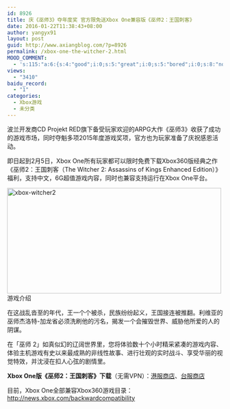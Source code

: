 ```yaml
---
id: 8926
title: 庆《巫师3》夺年度奖 官方限免送Xbox One兼容版《巫师2：王国刺客》
date: 2016-01-22T11:38:43+08:00
author: yangyx91
layout: post
guid: http://www.axiangblog.com/?p=8926
permalink: /xbox-one-the-witcher-2.html
MOOD_COMMENT:
  - 's:115:"a:6:{s:4:"good";i:0;s:5:"great";i:0;s:5:"bored";i:0;s:8:"nonsense";i:0;s:13:"notunderstand";i:0;s:7:"passing";i:0;}";'
views:
  - "3410"
baidu_record:
  - "1"
categories:
  - Xbox游戏
  - 未分类
---
```

波兰开发商CD Projekt RED旗下备受玩家欢迎的ARPG大作《巫师3》收获了成功的游戏市场，同时夺魁多项2015年度游戏奖项，官方也为玩家准备了庆祝感恩活动。

即日起到2月5日，Xbox One所有玩家都可以限时免费下载Xbox360版经典之作《巫师2：王国刺客（The Witcher 2: Assassins of Kings Enhanced Edition）》福利，支持中文，6G超值游戏内容，同时也兼容支持运行在Xbox One平台。

<a href="http://www.axiangblog.com/xbox-one-the-witcher-2.html/xbox-witcher2" rel="attachment wp-att-8927" target="_blank"  rel="nofollow" ><img loading="lazy" class="aligncenter size-full wp-image-8927" src="http://www.axiangblog.com/wp-content/uploads/2016/01/xbox-witcher2.jpg" alt="xbox-witcher2" width="500" height="247" /></a>  
游戏介绍

在这战乱沓至的年代，王一个个被杀，民族纷纷起义，王国接连被推翻。利维亚的巫师杰洛特-加龙省必须洗刷他的污名，揭发一个会摧毁世界、威胁他所爱的人的阴谋。

在「巫师 2」如真似幻的辽阔世界里，您将体验数十个小时精采紧凑的游戏内容、体验主机游戏有史以来最成熟的非线性故事、进行壮观的实时战斗、享受华丽的视觉特效，并沈浸在扣人心弦的剧情里。

**Xbox One版《巫师2：王国刺客》下载**（无需VPN）：<a href="http://marketplace.xbox.com/zh-HK/Product/The-Witcher-2/66acd000-77fe-1000-9115-d8024e4d0855" target="_blank" rel="nofollow" >港服商店</a>、<a href="http://marketplace.xbox.com/zh-TW/Product/The-Witcher-2/66acd000-77fe-1000-9115-d8024e4d0855" target="_blank" rel="nofollow" >台服商店</a>

目前，Xbox One全部兼容Xbox360游戏目录：<a href="http://news.xbox.com/backwardcompatibility" target="_blank" rel="nofollow" >http://news.xbox.com/backwardcompatibility</a>